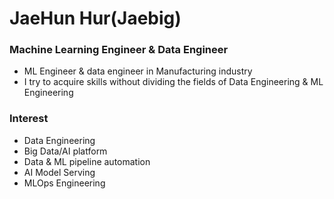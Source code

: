 # JaeHun Hur(Jaebig)

### Machine Learning Engineer & Data Engineer
- ML Engineer & data engineer in Manufacturing industry
- I try to acquire skills without dividing the fields of Data Engineering & ML Engineering

### Interest
- Data Engineering
- Big Data/AI platform
- Data & ML pipeline automation
- AI Model Serving 
- MLOps Engineering
